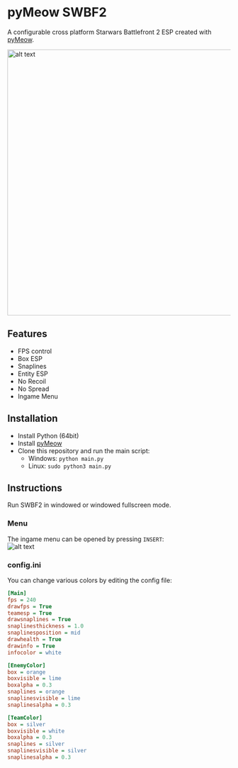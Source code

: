 # pyMeow SWBF2
A configurable cross platform Starwars Battlefront 2 ESP created with [pyMeow](https://github.com/qb-0/pyMeow).

<img src="https://github.com/qb-0/pyMeowSWBF2/raw/master/screenshots/screenshot.png" alt="alt text" width="800" height="600">

## Features
- FPS control
- Box ESP
- Snaplines
- Entity ESP
- No Recoil
- No Spread
- Ingame Menu

## Installation
- Install Python (64bit)
- Install [pyMeow](https://github.com/qb-0/pyMeow)
- Clone this repository and run the main script:
  - Windows: `python main.py`
  - Linux: `sudo python3 main.py`
  
## Instructions
Run SWBF2 in windowed or windowed fullscreen mode.

### Menu
The ingame menu can be opened by pressing `INSERT`:<br>
![alt text](https://github.com/qb-0/pyMeowSWBF2/raw/master/screenshots/menu.png)
### config.ini
You can change various colors by editing the config file:
```ini
[Main]
fps = 240
drawfps = True
teamesp = True
drawsnaplines = True
snaplinesthickness = 1.0
snaplinesposition = mid
drawhealth = True
drawinfo = True
infocolor = white

[EnemyColor]
box = orange
boxvisible = lime
boxalpha = 0.3
snaplines = orange
snaplinesvisible = lime
snaplinesalpha = 0.3

[TeamColor]
box = silver
boxvisible = white
boxalpha = 0.3
snaplines = silver
snaplinesvisible = silver
snaplinesalpha = 0.3
```

